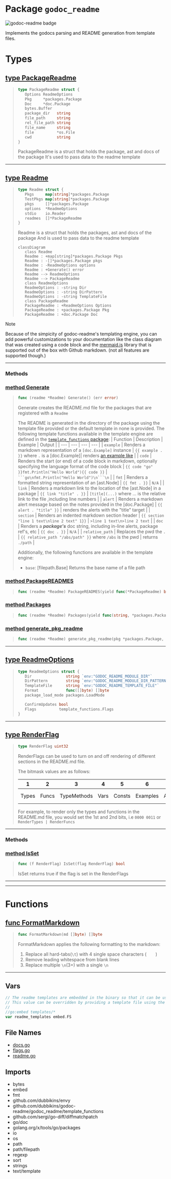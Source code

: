 
# Package `godoc_readme`

<!-- THIS FILE IS GENERATED by godoc-readme. DO NOT EDIT! -->

![godoc-readme badge](https://img.shields.io/badge/generated%20by%20godoc--readme-00ADD8?style=plastic&logoSize=large&logo=Go&logoColor=00ADD8&labelColor=FFFFFF)

Implements the godocs parsing and README generation from template files.

# Types

## [type PackageReadme](./readme.go#L164-L175)

>```go
>type PackageReadme struct {
>    Options ReadmeOptions
>    Pkg     *packages.Package
>    Doc     *doc.Package
>    bytes.Buffer
>    package_dir   string
>    file_path     string
>    rel_file_path string
>    file_name     string
>    file          *os.File
>    cwd           string
>}
>```
>PackageReadme is a struct that holds the package, ast and docs of the package
>It's used to pass data to the readme template

--- 

## [type Readme](./readme.go#L54-L62)

>```go
>type Readme struct {
>    Pkgs     map[string]*packages.Package
>    TestPkgs map[string]*packages.Package
>    pkgs     []*packages.Package
>    options  *ReadmeOptions
>    stdio    io.Reader
>    readmes  []*PackageReadme
>}
>```
>Readme is a struct that holds the packages, ast and docs of the package
>And is used to pass data to the readme template
>
>```mermaid
>classDiagram
>    class Readme
>    Readme : +map[string]*packages.Package Pkgs
>    Readme : -[]*packages.Package pkgs
>    Readme : -ReadmeOptions options
>    Readme : +Generate() error
>    Readme --> ReadmeOptions
>    Readme --> PackageReadme
>    class ReadmeOptions
>    ReadmeOptions : -string Dir
>    ReadmeOptions : -string DirPattern
>    ReadmeOptions : -string TemplateFile
>    class PackageReadme
>    PackageReadme : +ReadmeOptions Options
>    PackageReadme : +packages.Package Pkg
>    PackageReadme : +doc.Package Doc
>```

>[!NOTE]
>Because of the simpicity of godoc-readme's templating engine, you can add powerful customizations to your documentation like the class diagram that was created using a code block and the [mermaid.js](https://mermaid.js.org/) library that is supported out of the box with Github markdown. (not all features are supported though.)

---

### Methods

### [method Generate](./readme.go#L197-L208)

>```go
>func (readme *Readme) Generate() (err error)
>```
>Generate creates the README.md file for the packages that are registered with a `Readme`
>
>The README is generated in the directory of the package using the template file provided or the default template in none is provided.
>The following template functions available in the template engine are defined in the [`template_functions` package](./template_functions):
>| Function | Description | Example | Output |
>| --- | --- | --- | --- |
>| `example` | Renders a markdown representation of a `[doc.Example]` instance | `{{ example . }}` where `.` is a [doc.Example]| renders [an example like](/#Examples) |
>| `code` | Renders the start (or end) of a code block in markdown, optionally specifying the language format of the code block | `{{ code "go" }}fmt.Println("Hello World"){{ code }}` | `` ```go\nfmt.Println("Hello World")\n```\n`` |
>| `fmt` | Renders a formatted string representation of an [ast.Node] | `{{ fmt . }}` | `N/A` |
>| `link` | Renders a markdown link to the location of the [ast.Node] in a package | `{{ link "title" . }}` | `[title](...)` where ... is the relative link to the file ,including line numbers |
>| `alert` | Renders a markdown alert message based on the notes provided in the [doc.Package] | `{{ alert . "title" }}` | renders the alerts with the "title" target |
>| `section` | Renders an indented markdown section header | `{{ section "line 1 text\nline 2 text" 1}}` | `>line 1 text\n>line 2 text` |
>| `doc` | Renders a ***package's*** doc string, including in-line alerts, package ref's, etc | `{{ doc . }}` | `N/A` |
>| `relative_path` | Replaces the pwd the `.` | `{{ relative_path "/abs/path" }}` where `/abs` is the pwd | returns `./path` |
>
>Additionally, the following functions are available in the template engine:
>
>- `base`: [filepath.Base] Returns the base name of a file path

### [method PackageREADMES](./readme.go#L210-L216)

>```go
>func (readme *Readme) PackageREADMES(yield func(*PackageReadme) bool)
>```

### [method Packages](./readme.go#L218-L237)

>```go
>func (readme *Readme) Packages(yield func(string, *packages.Package) bool)
>```

### [method generate_pkg_readme](./readme.go#L239-L354)

>```go
>func (readme *Readme) generate_pkg_readme(pkg *packages.Package, filename string) (package_readme *PackageReadme, err error)
>```

--- 

## [type ReadmeOptions](./readme.go#L64-L74)

>```go
>type ReadmeOptions struct {
>    Dir               string `env:"GODOC_README_MODULE_DIR"`
>    DirPattern        string `env:"GODOC_README_MODULE_DIR_PATTERN" default:"./..."`
>    TemplateFile      string `env:"GODOC_README_TEMPLATE_FILE"`
>    Format            func([]byte) []byte
>    package_load_mode packages.LoadMode
>
>    ConfirmUpdates bool
>    Flags          template_functions.Flags
>}
>```

--- 

## [type RenderFlag](./flags.go#L33-L33)

>```go
>type RenderFlag uint32
>```
> RenderFlags can be used to turn on and off rendering of different sections in the README.md file.
>
>The bitmask values are as follows:
>
>| 1 | 2 | 3 | 4 | 5 | 6 | 7 | ... | 32 |
>|---|---|---|---|---|---|---|-----|----|
>| Types | Funcs | TypeMethods | Vars | Consts | Examples | Alerts | TBD | RenderAll (default) |
>
>For example, to render only the types and functions in the README.md file, you would set the 1st and 2nd bits, i.e `0000 0011` or `RenderTypes | RenderFuncs`

---

### Methods

### [method IsSet](./flags.go#L36-L38)

>```go
>func (f RenderFlag) IsSet(flag RenderFlag) bool
>```
>IsSet returns true if the flag is set in the RenderFlags

--- 
---
# Functions

## [func FormatMarkdown](./readme.go#L152-L160)

>```go
>func FormatMarkdown(md []byte) []byte
>```
>FormatMarkdown applies the following formatting to the markdown:
>1. Replace all hard-tabs(`\t`) with 4 single space characters (`    `)
>2. Remove leading whitespace from blank lines
>3. Replace multiple `\n`(3+) with a single `\n`

---

## Vars
```go
// The readme templates are embedded in the binary so that it can be used as a default template
// This value can be overridden by providing a template file using the --template flag or the GODOC_README_TEMPLATE_FILE environment variable
//
//go:embed templates/*
var readme_templates embed.FS
```

## File Names

- [docs.go](./docs.go)
- [flags.go](./flags.go)
- [readme.go](./readme.go)

## Imports

- bytes
- embed
- fmt
- github.com/dubbikins/envy
- github.com/dubbikins/godoc-readme/godoc_readme/template_functions
- github.com/sergi/go-diff/diffmatchpatch
- go/doc
- golang.org/x/tools/go/packages
- io
- os
- path
- path/filepath
- regexp
- sort
- strings
- text/template

